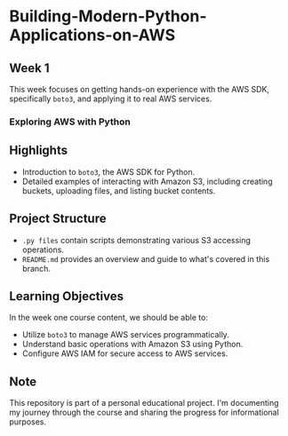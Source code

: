 # Building-Modern-Python-Applications-on-AWS

## Week 1

This week focuses on getting hands-on experience with the AWS SDK, specifically `boto3`, and applying it to real AWS services.

### Exploring AWS with Python
## Highlights
- Introduction to `boto3`, the AWS SDK for Python.
- Detailed examples of interacting with Amazon S3, including creating buckets, uploading files, and listing bucket contents.

## Project Structure
- `.py files` contain scripts demonstrating various S3 accessing operations.
- `README.md` provides an overview and guide to what's covered in this branch.

## Learning Objectives
In the week one course content, we should be able to:
- Utilize `boto3` to manage AWS services programmatically.
- Understand basic operations with Amazon S3 using Python.
- Configure AWS IAM for secure access to AWS services.

## Note
This repository is part of a personal educational project. I'm documenting my journey through the course and sharing the progress for informational purposes.
